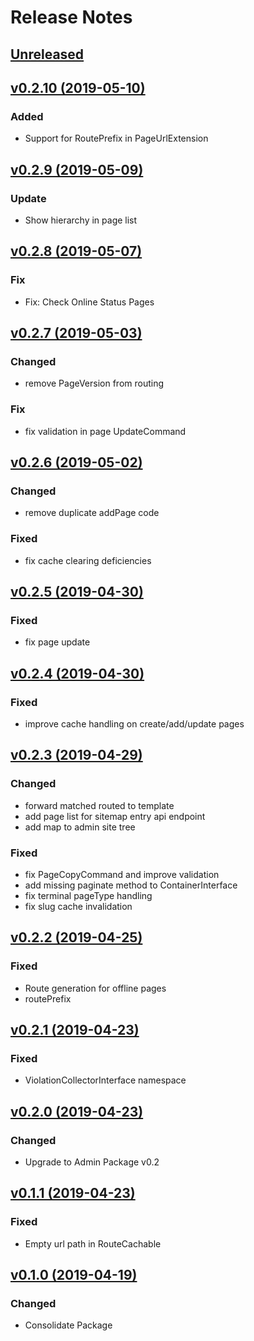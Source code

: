 # Release Notes

## [Unreleased](https://github.com/ixocreate/cms-package/compare/0.2.10...develop)

## [v0.2.10 (2019-05-10)](https://github.com/ixocreate/cms-package/compare/0.2.9...0.2.10)

### Added
- Support for RoutePrefix in PageUrlExtension 

## [v0.2.9 (2019-05-09)](https://github.com/ixocreate/cms-package/compare/0.2.8...0.2.9)

### Update
- Show hierarchy in page list

## [v0.2.8 (2019-05-07)](https://github.com/ixocreate/cms-package/compare/0.2.7...0.2.8)

### Fix
- Fix: Check Online Status Pages

## [v0.2.7 (2019-05-03)](https://github.com/ixocreate/cms-package/compare/0.2.6...0.2.7)

### Changed
- remove PageVersion from routing

### Fix
- fix validation in page UpdateCommand

## [v0.2.6 (2019-05-02)](https://github.com/ixocreate/cms-package/compare/0.2.5...0.2.6)

### Changed
- remove duplicate addPage code

### Fixed
- fix cache clearing deficiencies

## [v0.2.5 (2019-04-30)](https://github.com/ixocreate/cms-package/compare/0.2.4...0.2.5)

### Fixed
- fix page update

## [v0.2.4 (2019-04-30)](https://github.com/ixocreate/cms-package/compare/0.2.3...0.2.4)

### Fixed
- improve cache handling on create/add/update pages

## [v0.2.3 (2019-04-29)](https://github.com/ixocreate/cms-package/compare/0.2.2...0.2.3)

### Changed
- forward matched routed to template
- add page list for sitemap entry api endpoint
- add map to admin site tree

### Fixed
- fix PageCopyCommand and improve validation
- add missing paginate method to ContainerInterface
- fix terminal pageType handling
- fix slug cache invalidation

## [v0.2.2 (2019-04-25)](https://github.com/ixocreate/cms-package/compare/0.2.1...0.2.2)

### Fixed
- Route generation for offline pages
- routePrefix

## [v0.2.1 (2019-04-23)](https://github.com/ixocreate/cms-package/compare/0.2.0...0.2.1)

### Fixed
- ViolationCollectorInterface namespace

## [v0.2.0 (2019-04-23)](https://github.com/ixocreate/cms-package/compare/0.1.1...0.2.0)

### Changed
- Upgrade to Admin Package v0.2

## [v0.1.1 (2019-04-23)](https://github.com/ixocreate/cms-package/compare/0.1.0...0.1.1)

### Fixed
- Empty url path in RouteCachable

## [v0.1.0 (2019-04-19)](https://github.com/ixocreate/cms-package/compare/master...0.1.0)

### Changed
- Consolidate Package

